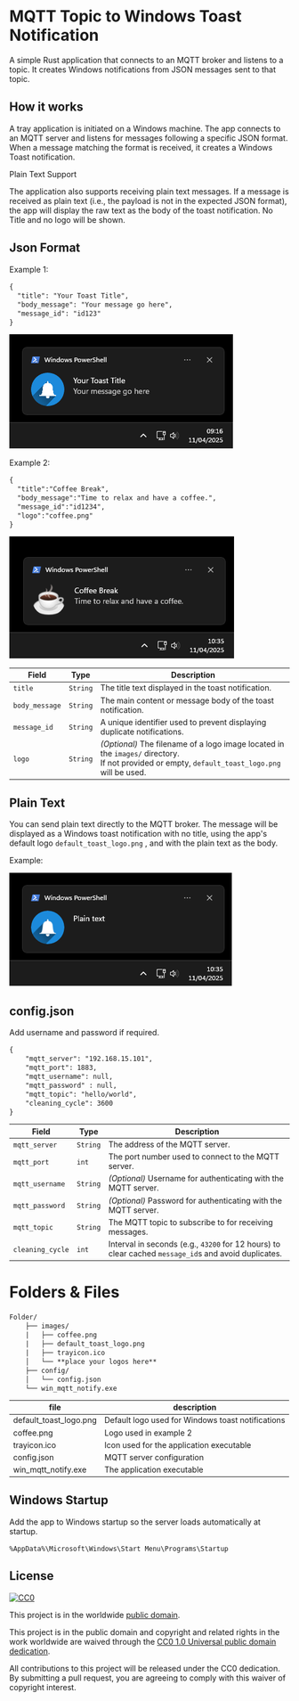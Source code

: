 # MQTT Topic to Windows Toast Notification

A simple Rust application that connects to an MQTT broker and listens to a topic. It creates Windows notifications from JSON messages sent to that topic.

## How it works

A tray application is initiated on a Windows machine. The app connects to an MQTT server and listens for messages following a specific JSON format. When a message matching the format is received, it creates a Windows Toast notification.

Plain Text Support

The application also supports receiving plain text messages. If a message is received as plain text (i.e., the payload is not in the expected JSON format), the app will display the raw text as the body of the toast notification. No Title and no logo will be shown.

## Json Format
Example 1:
```
{
  "title": "Your Toast Title",
  "body_message": "Your message go here",
  "message_id": "id123"
}
```
![Screenshot](screenshot_toast.png)

Example 2:
```
{
  "title":"Coffee Break",
  "body_message":"Time to relax and have a coffee.",
  "message_id":"id1234",
  "logo":"coffee.png"
}
```
![Screenshot](screenshot_toast2.png)

| **Field**      | **Type** | **Description**                                                                                                                                     |
| -------------- | -------- | --------------------------------------------------------------------------------------------------------------------------------------------------- |
| `title`        | `String` | The title text displayed in the toast notification.                                                                                                 |
| `body_message` | `String` | The main content or message body of the toast notification.                                                                                         |
| `message_id`   | `String` | A unique identifier used to prevent displaying duplicate notifications.                                                                             | 
| `logo`         | `String` | _(Optional)_ The filename of a logo image located in the `images/` directory.  <br>If not provided or empty, `default_toast_logo.png` will be used. |

## Plain Text
You can send plain text directly to the MQTT broker. The message will be displayed as a Windows toast notification with no title, using the app's default logo `default_toast_logo.png` , and with the plain text as the body.

Example:

![Screenshot](screenshot_toast3.png)


## config.json
Add username and password if required.

```
{
    "mqtt_server": "192.168.15.101",
    "mqtt_port": 1883,
    "mqtt_username": null,
    "mqtt_password" : null,
    "mqtt_topic": "hello/world",
    "cleaning_cycle": 3600
}
```

| **Field**        | **Type** | **Description**                                                                                      |
| ---------------- | -------- | ---------------------------------------------------------------------------------------------------- |
| `mqtt_server`    | `String` | The address of the MQTT server.                                                                      |
| `mqtt_port`      | `int`    | The port number used to connect to the MQTT server.                                                  |
| `mqtt_username`  | `String` | _(Optional)_ Username for authenticating with the MQTT server.                                       |
| `mqtt_password`  | `String` | _(Optional)_ Password for authenticating with the MQTT server.                                       |
| `mqtt_topic`     | `String` | The MQTT topic to subscribe to for receiving messages.                                               | 
| `cleaning_cycle` | `int`    | Interval in seconds (e.g., `43200` for 12 hours) to clear cached `message_id`s and avoid duplicates. |


# Folders & Files

```
Folder/
    ├── images/
    |   ├── coffee.png
    |   ├── default_toast_logo.png
    |   ├── trayicon.ico
    │   └── **place your logos here**
    ├── config/
    │   └── config.json
    └── win_mqtt_notify.exe
```
| file                   | description                                       |
| ---------------------- | ------------------------------------------------- |
| default_toast_logo.png | Default logo used for Windows toast notifications |
| coffee.png             | Logo used in example 2                            |
| trayicon.ico           | Icon used for the application executable          |
| config.json            | MQTT server configuration                         |
| win_mqtt_notify.exe    | The application executable                        | 


## Windows Startup

Add the app to Windows startup so the server loads automatically at startup.

```
%AppData%\Microsoft\Windows\Start Menu\Programs\Startup
```

## License ##

[![CC0](https://licensebuttons.net/p/zero/1.0/88x31.png)](https://creativecommons.org/publicdomain/zero/1.0/)

This project is in the worldwide [public domain](LICENSE).

This project is in the public domain and copyright and related rights in the work worldwide are waived through the [CC0 1.0 Universal public domain dedication](https://creativecommons.org/publicdomain/zero/1.0/).

All contributions to this project will be released under the CC0 dedication. By submitting a pull request, you are agreeing to comply with this waiver of copyright interest.